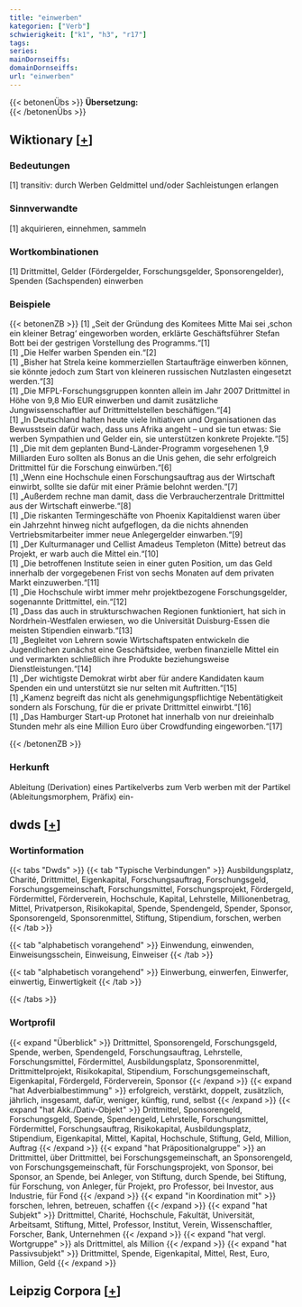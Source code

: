 ```yaml
---
title: "einwerben"
kategorien: ["Verb"]
schwierigkeit: ["k1", "h3", "r17"]
tags:
series:
mainDornseiffs:
domainDornseiffs:
url: "einwerben"
---
```


{{< betonenÜbs >}}
**Übersetzung:**  
{{< /betonenÜbs >}}

## Wiktionary [[+](https://de.wiktionary.org/wiki/einwerben)]

### Bedeutungen
[1] transitiv: durch Werben Geldmittel und/oder Sachleistungen erlangen  

### Sinnverwandte
[1] akquirieren, einnehmen, sammeln  

### Wortkombinationen
[1] Drittmittel, Gelder (Fördergelder, Forschungsgelder, Sponsorengelder), Spenden (Sachspenden) einwerben  

### Beispiele
{{< betonenZB >}}
[1] „Seit der Gründung des Komitees Mitte Mai sei ‚schon ein kleiner Betrag‘ eingeworben worden, erklärte Geschäftsführer Stefan Bott bei der gestrigen Vorstellung des Programms.“[1]  
[1] „Die Helfer warben Spenden ein.“[2]  
[1] „Bisher hat Strela keine kommerziellen Startaufträge einwerben können, sie könnte jedoch zum Start von kleineren russischen Nutzlasten eingesetzt werden.“[3]  
[1] „Die MFPL-Forschungsgruppen konnten allein im Jahr 2007 Drittmittel in Höhe von 9,8 Mio EUR einwerben und damit zusätzliche Jungwissenschaftler auf Drittmittelstellen beschäftigen.“[4]  
[1] „In Deutschland halten heute viele Initiativen und Organisationen das Bewusstsein dafür wach, dass uns Afrika angeht – und sie tun etwas: Sie werben Sympathien und Gelder ein, sie unterstützen konkrete Projekte.“[5]  
[1] „Die mit dem geplanten Bund-Länder-Programm vorgesehenen 1,9 Milliarden Euro sollten als Bonus an die Unis gehen, die sehr erfolgreich Drittmittel für die Forschung einwürben.“[6]  
[1] „Wenn eine Hochschule einen Forschungsauftrag aus der Wirtschaft einwirbt, sollte sie dafür mit einer Prämie belohnt werden.“[7]  
[1] „Außerdem rechne man damit, dass die Verbraucherzentrale Drittmittel aus der Wirtschaft einwerbe.“[8]  
[1] „Die riskanten Termingeschäfte von Phoenix Kapitaldienst waren über ein Jahrzehnt hinweg nicht aufgeflogen, da die nichts ahnenden Vertriebsmitarbeiter immer neue Anlegergelder einwarben.“[9]  
[1] „Der Kulturmanager und Cellist Amadeus Templeton (Mitte) betreut das Projekt, er warb auch die Mittel ein.“[10]  
[1] „Die betroffenen Institute seien in einer guten Position, um das Geld innerhalb der vorgegebenen Frist von sechs Monaten auf dem privaten Markt einzuwerben.“[11]  
[1] „Die Hochschule wirbt immer mehr projektbezogene Forschungsgelder, sogenannte Drittmittel, ein.“[12]  
[1] „Dass das auch in strukturschwachen Regionen funktioniert, hat sich in Nordrhein-Westfalen erwiesen, wo die Universität Duisburg-Essen die meisten Stipendien einwarb.“[13]  
[1] „Begleitet von Lehrern sowie Wirtschaftspaten entwickeln die Jugendlichen zunächst eine Geschäftsidee, werben finanzielle Mittel ein und vermarkten schließlich ihre Produkte beziehungsweise Dienstleistungen.“[14]  
[1] „Der wichtigste Demokrat wirbt aber für andere Kandidaten kaum Spenden ein und unterstützt sie nur selten mit Auftritten.“[15]  
[1] „Kamenz begreift das nicht als genehmigungspflichtige Nebentätigkeit sondern als Forschung, für die er private Drittmittel einwirbt.“[16]  
[1] „Das Hamburger Start-up Protonet hat innerhalb von nur dreieinhalb Stunden mehr als eine Million Euro über Crowdfunding eingeworben.“[17]  

{{< /betonenZB >}}
### Herkunft
Ableitung (Derivation) eines Partikelverbs zum Verb werben mit der Partikel (Ableitungsmorphem, Präfix) ein-  



## dwds [[+](https://www.dwds.de/wb/einwerben)]

### Wortinformation
{{< tabs "Dwds" >}}
{{< tab "Typische Verbindungen" >}}
Ausbildungsplatz, Charité, Drittmittel, Eigenkapital, Forschungsauftrag, Forschungsgeld, Forschungsgemeinschaft, Forschungsmittel, Forschungsprojekt, Fördergeld, Fördermittel, Förderverein, Hochschule, Kapital, Lehrstelle, Millionenbetrag, Mittel, Privatperson, Risikokapital, Spende, Spendengeld, Spender, Sponsor, Sponsorengeld, Sponsorenmittel, Stiftung, Stipendium, forschen, werben
{{< /tab >}}

{{< tab "alphabetisch vorangehend" >}}
Einwendung, einwenden, Einweisungsschein, Einweisung, Einweiser
{{< /tab >}}

{{< tab "alphabetisch vorangehend" >}}
Einwerbung, einwerfen, Einwerfer, einwertig, Einwertigkeit
{{< /tab >}}

{{< /tabs >}}

### Wortprofil
{{< expand "Überblick" >}} Drittmittel, Sponsorengeld, Forschungsgeld, Spende, werben, Spendengeld, Forschungsauftrag, Lehrstelle, Forschungsmittel, Fördermittel, Ausbildungsplatz, Sponsorenmittel, Drittmittelprojekt, Risikokapital, Stipendium, Forschungsgemeinschaft, Eigenkapital, Fördergeld, Förderverein, Sponsor {{< /expand >}}
{{< expand "hat Adverbialbestimmung" >}} erfolgreich, verstärkt, doppelt, zusätzlich, jährlich, insgesamt, dafür, weniger, künftig, rund, selbst {{< /expand >}}
{{< expand "hat Akk./Dativ-Objekt" >}} Drittmittel, Sponsorengeld, Forschungsgeld, Spende, Spendengeld, Lehrstelle, Forschungsmittel, Fördermittel, Forschungsauftrag, Risikokapital, Ausbildungsplatz, Stipendium, Eigenkapital, Mittel, Kapital, Hochschule, Stiftung, Geld, Million, Auftrag {{< /expand >}}
{{< expand "hat Präpositionalgruppe" >}} an Drittmittel, über Drittmittel, bei Forschungsgemeinschaft, an Sponsorengeld, von Forschungsgemeinschaft, für Forschungsprojekt, von Sponsor, bei Sponsor, an Spende, bei Anleger, von Stiftung, durch Spende, bei Stiftung, für Forschung, von Anleger, für Projekt, pro Professor, bei Investor, aus Industrie, für Fond {{< /expand >}}
{{< expand "in Koordination mit" >}} forschen, lehren, betreuen, schaffen {{< /expand >}}
{{< expand "hat Subjekt" >}} Drittmittel, Charité, Hochschule, Fakultät, Universität, Arbeitsamt, Stiftung, Mittel, Professor, Institut, Verein, Wissenschaftler, Forscher, Bank, Unternehmen {{< /expand >}}
{{< expand "hat vergl. Wortgruppe" >}} als Drittmittel, als Million {{< /expand >}}
{{< expand "hat Passivsubjekt" >}} Drittmittel, Spende, Eigenkapital, Mittel, Rest, Euro, Million, Geld {{< /expand >}}

## Leipzig Corpora [[+](https://corpora.uni-leipzig.de/en/res?word=einwerben&corpusId=deu_newscrawl-public_2018)]

